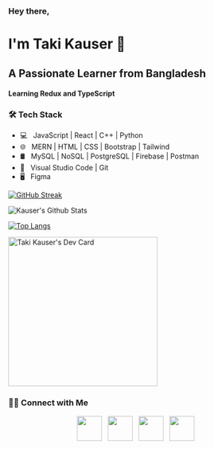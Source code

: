 ### Hey there,

<!--
**TakiKauser/TakiKauser** is a ✨ _special_ ✨ repository because its `README.md` (this file) appears on your GitHub profile.

Here are some ideas to get you started:

- 🔭 I’m currently working on ...
- 🌱 I’m currently learning ...
- 👯 I’m looking to collaborate on ...
- 🤔 I’m looking for help with ...
- 💬 Ask me about ...
- 📫 How to reach me: ...
- 😄 Pronouns: ...
- ⚡ Fun fact: ...
-->

<h1> I'm Taki Kauser 👋 </h1>
<h2> A Passionate Learner from Bangladesh </h2>
<h4> Learning Redux and TypeScript </h4>

<h3>🛠 Tech Stack</h3>

- 💻 &nbsp; JavaScript | React | C++ | Python  
- 🌐 &nbsp; MERN | HTML | CSS | Bootstrap | Tailwind 
- 🛢 &nbsp; MySQL | NoSQL | PostgreSQL | Firebase | Postman
- 🔧 &nbsp; Visual Studio Code | Git
- 🖥 &nbsp; Figma


[![GitHub Streak](https://github-readme-streak-stats.herokuapp.com?user=TakiKauser&theme=submarine-flowers&border_radius=5&fire=DD701B)](https://git.io/streak-stats)


<img align="center" src="https://github-readme-stats.vercel.app/api?username=TakiKauser&include_all_commits=true&count_private=true&show_icons=true&line_height=20&title_color=7A7ADB&icon_color=2234AE&text_color=D3D3D3&bg_color=0,000000,130F40" alt="Kauser's Github Stats">


[![Top Langs](https://github-readme-stats.vercel.app/api/top-langs/?username=TakiKauser&layout=compact&title_color=7A7ADB&text_color=D3D3D3&bg_color=0,000000,130F40)](https://github.com/TakiKauser/github-readme-stats)


<a href="https://app.daily.dev/TakiKauser"><img src="https://api.daily.dev/devcards/2491386d74174ee9b26b4815b3b8e1b7.png?r=unr" width="300" alt="Taki Kauser's Dev Card"/></a>


<h3> 🤝🏻 Connect with Me </h3>

<p align="center">
&nbsp; <a href="https://twitter.com/taki_kauser" target="_blank" rel="noopener noreferrer"><img src="https://img.icons8.com/plasticine/100/000000/twitter.png" width="50" /></a>  
&nbsp; <a href="https://www.instagram.com/taki_kauser/" target="_blank" rel="noopener noreferrer"><img src="https://img.icons8.com/plasticine/100/000000/instagram-new.png" width="50" /></a>  
&nbsp; <a href="https://www.linkedin.com/in/taki-kauser/" target="_blank" rel="noopener noreferrer"><img src="https://img.icons8.com/plasticine/100/000000/linkedin.png" width="50" /></a>
&nbsp; <a href="mailto:takikauser@gmail.com" target="_blank" rel="noopener noreferrer"><img src="https://img.icons8.com/plasticine/100/000000/gmail.png"  width="50" /></a>
</p>
